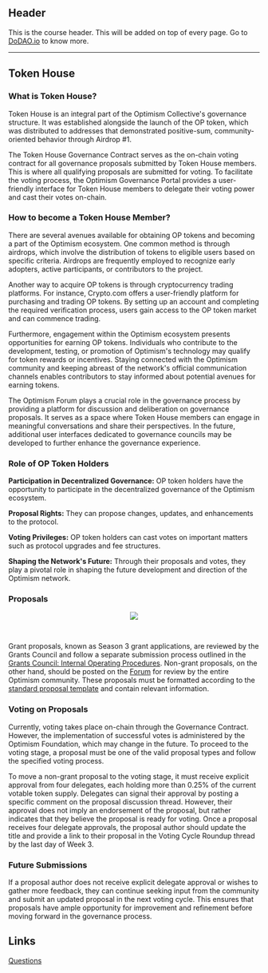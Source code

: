 ## Header
This is the course header. This will be added on top of every page. Go to [DoDAO.io](https://www.dodao.io) to know more.

---

## Token House
 
### What is Token House?

Token House is an integral part of the Optimism Collective's governance structure. It was established alongside the launch of the OP token, which was distributed to addresses that demonstrated positive-sum, community-oriented behavior through Airdrop #1. 

The Token House Governance Contract serves as the on-chain voting contract for all governance proposals submitted by Token House members. This is where all qualifying proposals are submitted for voting. To facilitate the voting process, the Optimism Governance Portal provides a user-friendly interface for Token House members to delegate their voting power and cast their votes on-chain.

### How to become a Token House Member?

There are several avenues available for obtaining OP tokens and becoming a part of the Optimism ecosystem. One common method is through airdrops, which involve the distribution of tokens to eligible users based on specific criteria. Airdrops are frequently employed to recognize early adopters, active participants, or contributors to the project.

Another way to acquire OP tokens is through cryptocurrency trading platforms. For instance, Crypto.com offers a user-friendly platform for purchasing and trading OP tokens. By setting up an account and completing the required verification process, users gain access to the OP token market and can commence trading.

Furthermore, engagement within the Optimism ecosystem presents opportunities for earning OP tokens. Individuals who contribute to the development, testing, or promotion of Optimism's technology may qualify for token rewards or incentives. Staying connected with the Optimism community and keeping abreast of the network's official communication channels enables contributors to stay informed about potential avenues for earning tokens.

The Optimism Forum plays a crucial role in the governance process by providing a platform for discussion and deliberation on governance proposals. It serves as a space where Token House members can engage in meaningful conversations and share their perspectives. In the future, additional user interfaces dedicated to governance councils may be developed to further enhance the governance experience.

### Role of OP Token Holders

**Participation in Decentralized Governance:** OP token holders have the opportunity to participate in the decentralized governance of the Optimism ecosystem.

**Proposal Rights:** They can propose changes, updates, and enhancements to the protocol.

**Voting Privileges:** OP token holders can cast votes on important matters such as protocol upgrades and fee structures.

**Shaping the Network's Future:** Through their proposals and votes, they play a pivotal role in shaping the future development and direction of the Optimism network.

### Proposals

<div align="center">
  <img style="max-height:400px;margin-bottom:30px" src="https://d31h13bdjwgzxs.cloudfront.net/academy/optimism-university/Guide/token_house_optimism_university_389/1696853960292_untitled-2023-09-21-1651.png"/>
</div>

Grant proposals, known as Season 3 grant applications, are reviewed by the Grants Council and follow a separate submission process outlined in the [Grants Council: Internal Operating Procedures](https://gov.optimism.io/t/grants-council-internal-operating-procedures/4832). Non-grant proposals, on the other hand, should be posted on the [Forum](http://gov.optimism.io/) for review by the entire Optimism community. These proposals must be formatted according to the [standard proposal template](https://gov.optimism.io/t/standard-proposal-template-optimism-token-house/5443) and contain relevant information.

### Voting on Proposals

Currently, voting takes place on-chain through the Governance Contract. However, the implementation of successful votes is administered by the Optimism Foundation, which may change in the future. To proceed to the voting stage, a proposal must be one of the valid proposal types and follow the specified voting process. 

To move a non-grant proposal to the voting stage, it must receive explicit approval from four delegates, each holding more than 0.25% of the current votable token supply. Delegates can signal their approval by posting a specific comment on the proposal discussion thread. However, their approval does not imply an endorsement of the proposal, but rather indicates that they believe the proposal is ready for voting. Once a proposal receives four delegate approvals, the proposal author should update the title and provide a link to their proposal in the Voting Cycle Roundup thread by the last day of Week 3.

### Future Submissions

If a proposal author does not receive explicit delegate approval or wishes to gather more feedback, they can continue seeking input from the community and submit an updated proposal in the next voting cycle. This ensures that proposals have ample opportunity for improvement and refinement before moving forward in the governance process.

## Links




[Questions](./../../generated/questions/token-house.md)